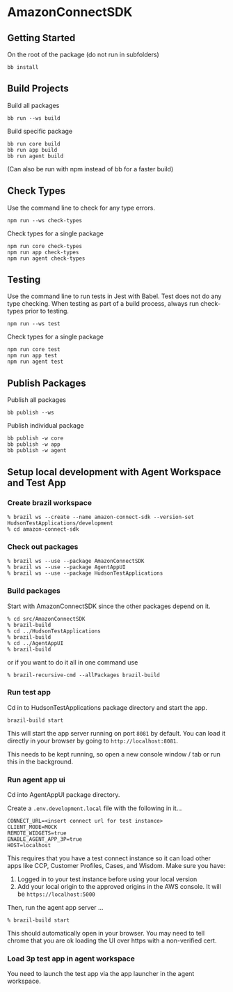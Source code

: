# AmazonConnectSDK

## Getting Started

On the root of the package (do not run in subfolders)

```
bb install
```

## Build Projects

Build all packages

```
bb run --ws build
```

Build specific package

```
bb run core build
bb run app build
bb run agent build
```

(Can also be run with npm instead of bb for a faster build)

## Check Types

Use the command line to check for any type errors.

```
npm run --ws check-types
```

Check types for a single package

```
npm run core check-types
npm run app check-types
npm run agent check-types
```

## Testing

Use the command line to run tests in Jest with Babel. Test does not do any type checking. When testing as part of a build process, always run check-types prior to testing.

```
npm run --ws test
```

Check types for a single package

```
npm run core test
npm run app test
npm run agent test
```

## Publish Packages

Publish all packages

```
bb publish --ws
```

Publish individual package

```
bb publish -w core
bb publish -w app
bb publish -w agent
```


## Setup local development with Agent Workspace and Test App

### Create brazil workspace

```
% brazil ws --create --name amazon-connect-sdk --version-set HudsonTestApplications/development
% cd amazon-connect-sdk
```

### Check out packages
```
% brazil ws --use --package AmazonConnectSDK
% brazil ws --use --package AgentAppUI
% brazil ws --use --package HudsonTestApplications
```

### Build packages

Start with AmazonConnectSDK since the other packages depend on it.

```
% cd src/AmazonConnectSDK
% brazil-build
% cd ../HudsonTestApplications
% brazil-build
% cd ../AgentAppUI
% brazil-build
```

or if you want to do it all in one command use

```
% brazil-recursive-cmd --allPackages brazil-build
```

### Run test app

Cd in to HudsonTestApplications package directory and start the app.

```
brazil-build start
```

This will start the app server running on port `8081` by default. You can load it directly in your browser by going to
`http://localhost:8081`.

This needs to be kept running, so open a new console window / tab or run this in the background.

### Run agent app ui

Cd into AgentAppUI package directory.

Create a `.env.development.local` file with the following in it...

```
CONNECT_URL=<insert connect url for test instance>
CLIENT_MODE=MOCK
REMOTE_WIDGETS=true
ENABLE_AGENT_APP_3P=true
HOST=localhost
```

This requires that you have a test connect instance so it can load other apps like CCP, Customer Profiles, Cases, and Wisdom. Make sure you have:

1. Logged in to your test instance before using your local version
2. Add your local origin to the approved origins in the AWS console. It will be `https://localhost:5000`

Then, run the agent app server ...

```
% brazil-build start
```

This should automatically open in your browser. You may need to tell chrome that you are ok loading the UI over https with a non-verified cert.

### Load 3p test app in agent workspace

You need to launch the test app via the app launcher in the agent workspace.

